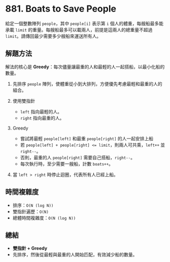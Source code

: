# 881. Boats to Save People
給定一個整數陣列 `people`，其中 `people[i]` 表示第 `i` 個人的體重，每艘船最多能承載 `limit` 的重量。每艘船最多可以載兩人，前提是這兩人的總重量不超過`limit`。請傳回最少需要多少艘船來運送所有人。 

## 解題方法
解法的核心是 **Greedy**：每次儘量讓最重的人和最輕的人一起搭船，以最小化船的數量。

1. 先排序 `people` 陣列，使體重從小到大排列，方便優先考慮最輕和最重的人的組合。

2. 使用雙指針
   * `left` 指向最輕的人。
   * `right` 指向最重的人。

3. Greedy
   * 嘗試將最輕 `people[left]` 和最重 `people[right]` 的人一起安排上船
   * 若 `people[left] + people[right] <= limit`，則兩人可共乘，`left++` 並 `right--`。 
   * 否則，最重的人 `people[right]` 需要自己搭船，`right--`。
   * 每次執行時，至少需要一艘船，計數 `boats++`。
  
4. 當 `left > right` 時停止迴圈，代表所有人已經上船。

## 時間複雜度
  * 排序：`O(N (log N))`
  * 雙指針遍歷：`O(N)`
  * 總體時間複雜度：`O(N (log N))`

## 總結
* **雙指針 + Greedy** 
* 先排序，然後從最輕與最重的人開始匹配，有效減少船的數量。